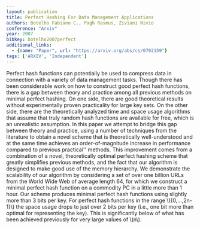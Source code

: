 ```yaml
---
layout: publication
title: Perfect Hashing For Data Management Applications
authors: Botelho Fabiano C., Pagh Rasmus, Ziviani Nivio
conference: "Arxiv"
year: 2007
bibkey: botelho2007perfect
additional_links:
  - {name: "Paper", url: "https://arxiv.org/abs/cs/0702159"}
tags: ['ARXIV', 'Independent']
---
```

Perfect hash functions can potentially be used to compress data in connection with a variety of data management tasks. Though there has been considerable work on how to construct good perfect hash functions, there is a gap between theory and practice among all previous methods on minimal perfect hashing. On one side, there are good theoretical results without experimentally proven practicality for large key sets. On the other side, there are the theoretically analyzed time and space usage algorithms that assume that truly random hash functions are available for free, which is an unrealistic assumption. In this paper we attempt to bridge this gap between theory and practice, using a number of techniques from the literature to obtain a novel scheme that is theoretically well-understood and at the same time achieves an order-of-magnitude increase in performance compared to previous practical'' methods. This improvement comes from a combination of a novel, theoretically optimal perfect hashing scheme that greatly simplifies previous methods, and the fact that our algorithm is designed to make good use of the memory hierarchy. We demonstrate the scalability of our algorithm by considering a set of over one billion URLs from the World Wide Web of average length 64, for which we construct a minimal perfect hash function on a commodity PC in a little more than 1 hour. Our scheme produces minimal perfect hash functions using slightly more than 3 bits per key. For perfect hash functions in the range \\(\{0,...,2n-1\}\\) the space usage drops to just over 2 bits per key (i.e., one bit more than optimal for representing the key). This is significantly below of what has been achieved previously for very large values of \\(n\\).
